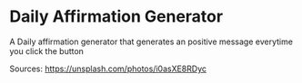 # Daily Affirmation Generator
 
 A Daily affirmation generator that generates an positive message everytime you click the button
 
 Sources: 
https://unsplash.com/photos/i0asXE8RDyc
